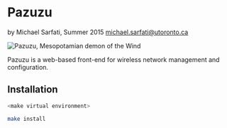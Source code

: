 # Pazuzu
by Michael Sarfati, Summer 2015
michael.sarfati@utoronto.ca

![Pazuzu, Mesopotamian demon of the Wind](pazuzu_logo.jpg)

Pazuzu is a web-based front-end for wireless network management and configuration.

## Installation
```bash
<make virtual environment>
```
```bash
make install
```

